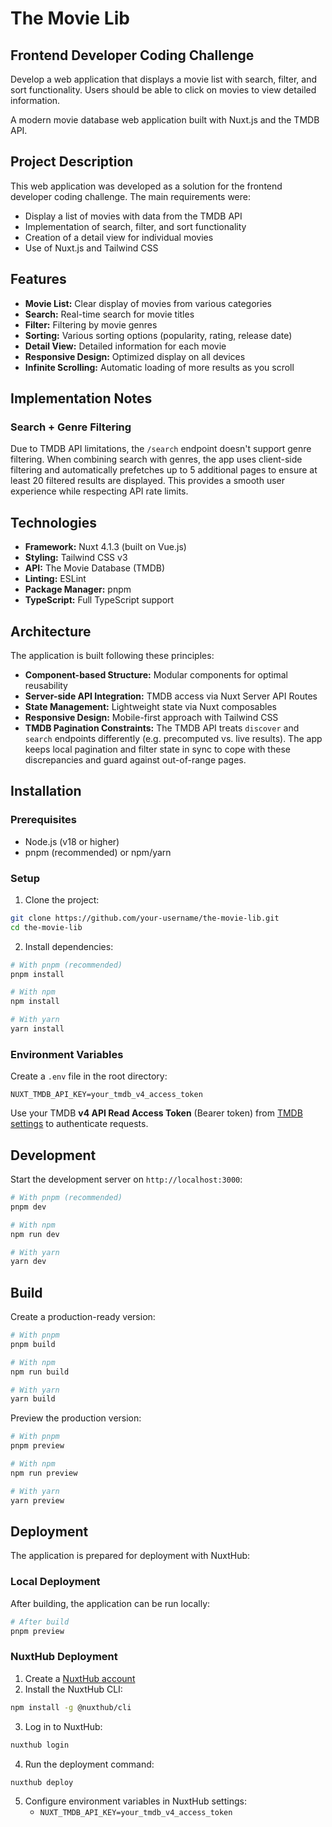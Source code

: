 # The Movie Lib

## Frontend Developer Coding Challenge
Develop a web application that displays a movie list with search, filter, and sort functionality. Users should be able to click on movies to view detailed information.

A modern movie database web application built with Nuxt.js and the TMDB API.

## Project Description

This web application was developed as a solution for the frontend developer coding challenge. The main requirements were:

- Display a list of movies with data from the TMDB API
- Implementation of search, filter, and sort functionality
- Creation of a detail view for individual movies
- Use of Nuxt.js and Tailwind CSS

## Features

- **Movie List:** Clear display of movies from various categories
- **Search:** Real-time search for movie titles
- **Filter:** Filtering by movie genres
- **Sorting:** Various sorting options (popularity, rating, release date)
- **Detail View:** Detailed information for each movie
- **Responsive Design:** Optimized display on all devices
- **Infinite Scrolling:** Automatic loading of more results as you scroll

## Implementation Notes

### Search + Genre Filtering

Due to TMDB API limitations, the `/search` endpoint doesn't support genre filtering. When combining search with genres, the app uses client-side filtering and automatically prefetches up to 5 additional pages to ensure at least 20 filtered results are displayed. This provides a smooth user experience while respecting API rate limits.

## Technologies

- **Framework:** Nuxt 4.1.3 (built on Vue.js)
- **Styling:** Tailwind CSS v3
- **API:** The Movie Database (TMDB)
- **Linting:** ESLint
- **Package Manager:** pnpm
- **TypeScript:** Full TypeScript support

## Architecture

The application is built following these principles:

- **Component-based Structure:** Modular components for optimal reusability
- **Server-side API Integration:** TMDB access via Nuxt Server API Routes
- **State Management:** Lightweight state via Nuxt composables
- **Responsive Design:** Mobile-first approach with Tailwind CSS
- **TMDB Pagination Constraints:** The TMDB API treats `discover` and `search` endpoints differently (e.g. precomputed vs. live results). The app keeps local pagination and filter state in sync to cope with these discrepancies and guard against out-of-range pages.

## Installation

### Prerequisites

- Node.js (v18 or higher)
- pnpm (recommended) or npm/yarn

### Setup

1. Clone the project:
```bash
git clone https://github.com/your-username/the-movie-lib.git
cd the-movie-lib
```

2. Install dependencies:
```bash
# With pnpm (recommended)
pnpm install

# With npm
npm install

# With yarn
yarn install
```

### Environment Variables

Create a `.env` file in the root directory:

```
NUXT_TMDB_API_KEY=your_tmdb_v4_access_token
```

Use your TMDB **v4 API Read Access Token** (Bearer token) from [TMDB settings](https://www.themoviedb.org/settings/api) to authenticate requests.

## Development

Start the development server on `http://localhost:3000`:

```bash
# With pnpm (recommended)
pnpm dev

# With npm
npm run dev

# With yarn
yarn dev
```

## Build

Create a production-ready version:

```bash
# With pnpm
pnpm build

# With npm
npm run build

# With yarn
yarn build
```

Preview the production version:

```bash
# With pnpm
pnpm preview

# With npm
npm run preview

# With yarn
yarn preview
```

## Deployment

The application is prepared for deployment with NuxtHub:

### Local Deployment

After building, the application can be run locally:

```bash
# After build
pnpm preview
```

### NuxtHub Deployment

1. Create a [NuxtHub account](https://nuxthub.com/)
2. Install the NuxtHub CLI:

```bash
npm install -g @nuxthub/cli
```

3. Log in to NuxtHub:

```bash
nuxthub login
```

4. Run the deployment command:

```bash
nuxthub deploy
```

5. Configure environment variables in NuxtHub settings:
   - `NUXT_TMDB_API_KEY=your_tmdb_v4_access_token`
